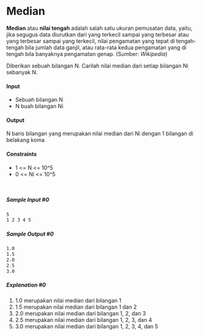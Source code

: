 
# Median
**Median** atau **nilai tengah** adalah salah satu ukuran pemusatan data, yaitu, jika segugus data diurutkan dari yang terkecil sampai yang terbesar atau yang terbesar sampai yang terkecil, nilai pengamatan yang tepat di tengah-tengah bila jumlah data ganjil, atau rata-rata kedua pengamatan yang di tengah bila banyaknya pengamatan genap. (Sumber: _Wikipedia_)

Diberikan sebuah bilangan N. Carilah nilai median dari setiap bilangan Ni sebanyak N.


#### Input

 - Sebuah bilangan N
- N buah bilangan Ni

#### Output
N baris bilangan yang merupakan nilai median dari Ni dengan 1 bilangan di belakang koma

#### Constraints
- 1 <= N <= 10^5
- 0 <= Ni <= 10^5

<br>

##### Sample Input #0
```bash
5
1 2 3 4 5
```
##### Sample Output #0
```bash
1.0
1.5
2.0
2.5
3.0
```
##### Explanation #0

 1. 1.0 merupakan nilai median dari bilangan 1
 2. 1.5 merupakan nilai median dari bilangan 1 dan 2
 3. 2.0 merupakan nilai median dari bilangan 1, 2, dan 3
 4. 2.5 merupakan nilai median dari bilangan 1, 2, 3, dan 4
 5. 3.0 merupakan nilai median dari bilangan 1, 2, 3, 4, dan 5

